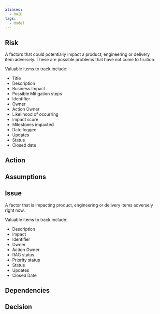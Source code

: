 ```yaml
---
aliases:
  - RAID
tags:
  - Model
---
```

## Risk
A factors that could potentially impact a product, engineering or delivery item adversely. These are possible problems that have not come to fruition. 

Valuable items to track include:
- Title
- Description
- Business Impact
- Possible Mitigation steps
- Identifier
- Owner
- Action Owner
- Likelihood of occurring
- Impact score
- Milestones impacted
- Date logged
- Updates
- Status
- Closed date

## Action

## Assumptions


## Issue
A factor that is impacting product, engineering or delivery items adversely right now.

Valuable items to track include:
- Description
- Impact
- Identifier
- Owner
- Action Owner
- RAG status
- Priority status
- Status
- Updates
- Closed Date

## Dependencies


## Decision
